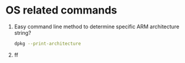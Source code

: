 # OS related commands
1. Easy command line method to determine specific ARM architecture string?
    ```bash
    dpkg --print-architecture
    ```
2. ff